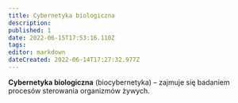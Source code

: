 ```yaml
---
title: Cybernetyka biologiczna
description: 
published: 1
date: 2022-06-15T17:53:16.110Z
tags: 
editor: markdown
dateCreated: 2022-06-14T17:27:32.977Z
---
```


**Cybernetyka biologiczna** (biocybernetyka) – zajmuje się badaniem procesów sterowania organizmów żywych.
